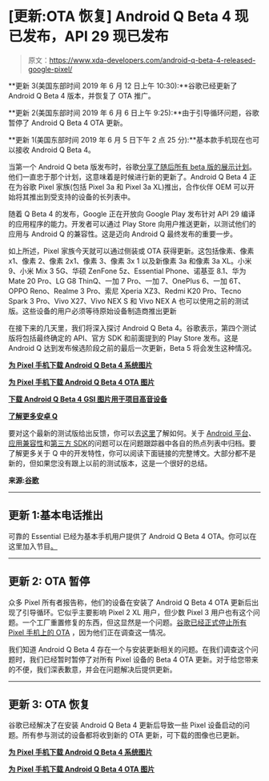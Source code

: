 # [更新:OTA 恢复] Android Q Beta 4 现已发布，API 29 现已发布

> 原文：<https://www.xda-developers.com/android-q-beta-4-released-google-pixel/>

**更新 3(美国东部时间 2019 年 6 月 12 日上午 10:30):**谷歌已经更新了 Android Q Beta 4 版本，并恢复了 OTA 推广。

**更新 2(美国东部时间 2019 年 6 月 6 日上午 9:25):**由于引导循环问题，谷歌暂停了 Android Q Beta 4 OTA 更新。

**更新 1(美国东部时间 2019 年 6 月 5 日下午 2 点 25 分):**基本款手机现在也可以接收 Android Q Beta 4。

当第一个 Android Q beta 版发布时，谷歌[分享了随后所有 beta 版的展示计划](https://www.xda-developers.com/android-q-beta-release-schedule/)。他们一直忠于那个计划，这意味着是时候进行新的更新了。Android Q Beta 4 正在为谷歌 Pixel 家族(包括 Pixel 3a 和 Pixel 3a XL)推出，合作伙伴 OEM 可以开始将其推出到受支持的设备的长列表中。

随着 Q Beta 4 的发布，Google 正在开放向 Google Play 发布针对 API 29 编译的应用程序的能力。开发者可以通过 Play Store 向用户推送更新，以测试他们的应用与 Android Q 的兼容性。这是迈向 Android Q 最终发布的重要一步。

如上所述，Pixel 家族今天就可以通过侧装或 OTA 获得更新。这包括像素、像素 x1、像素 2、像素 2x1、像素 3、像素 3x 1 以及新像素 3a 和像素 3a XL。小米 9、小米 Mix 3 5G、华硕 ZenFone 5z、Essential Phone、诺基亚 8.1、华为 Mate 20 Pro、LG G8 ThinQ、一加 7 Pro、一加 7、OnePlus 6、一加 6T、OPPO Reno、Realme 3 Pro、索尼 Xperia XZ3、Redmi K20 Pro、Tecno Spark 3 Pro、Vivo X27、Vivo NEX S 和 Vivo NEX A 也可以使用之前的测试版。这些设备的用户必须等待原始设备制造商推出更新

在接下来的几天里，我们将深入探讨 Android Q Beta 4。谷歌表示，第四个测试版将包括最终确定的 API、官方 SDK 和前面提到的 Play Store 发布。这是 Android Q 达到发布候选阶段之前的最后一次更新，Beta 5 将会发生这种情况。

**[为 Pixel 手机下载 Android Q Beta 4 系统图片](https://developer.android.com/preview/download)**

**[为 Pixel 手机下载 Android Q Beta 4 OTA 图片](https://developer.android.com/preview/download-ota)**

**[下载 Android Q Beta 4 GSI 图片用于项目高音设备](https://developer.android.com/preview/gsi-release-notes)**

**[了解更多安卓 Q](https://www.xda-developers.com/tag/android-q/)**

要对这个最新的测试版给出反馈，你可以去[这里](https://developer.android.com/preview/feedback.html)了解如何。关于 [Android 平台](https://issuetracker.google.com/issues/new?component=190602&template=1226573)、[应用兼容性](https://issuetracker.google.com/issues/new?component=190602&template=1227376)和[第三方 SDK](https://issuetracker.google.com/issues/new?component=190602&template=1227583)的问题可以在问题跟踪器中各自的热点列表中归档。要了解更多关于 Q 中的开发特性，你可以阅读下面链接的完整博文。大部分都不是新的，但如果您没有跟上以前的测试版本，这是一个很好的总结。

**来源:[谷歌](https://android-developers.googleblog.com/2019/06/android-q-beta-4-and-final-apis.html)**

* * *

## 更新 1:基本电话推出

可靠的 Essential 已经为基本手机用户提供了 Android Q Beta 4 OTA。你可以在这里加入节目[。](https://www.essential.com/developer/android-q-beta)

* * *

## 更新 2: OTA 暂停

众多 Pixel 所有者报告称，他们的设备在安装了 Android Q Beta 4 OTA 更新后出现了引导循环。它似乎主要影响 Pixel 2 XL 用户，但少数 Pixel 3 用户也有这个问题。一个工厂重置修复的东西，但这显然是一个问题。[谷歌已经正式停止所有 Pixel 手机上的 OTA](https://www.reddit.com/r/android_beta/comments/bx56nh/android_q_beta_4_now_available/) ，因为他们正在调查这一情况。

我们知道 Android Q Beta 4 存在一个与安装更新相关的问题。在我们调查这个问题时，我们已经暂时暂停了对所有 Pixel 设备的 Beta 4 OTA 更新。对于给您带来的不便，我们深表歉意，并会在问题解决后提供更新。

* * *

## 更新 3: OTA 恢复

谷歌已经解决了在安装 Android Q Beta 4 更新后导致一些 Pixel 设备启动的问题。所有参与测试的设备都将收到新的 OTA 更新，可下载的图像也已更新。

**[为 Pixel 手机下载 Android Q Beta 4 系统图片](https://developer.android.com/preview/download)**

**[为 Pixel 手机下载 Android Q Beta 4 OTA 图片](https://developer.android.com/preview/download-ota)**